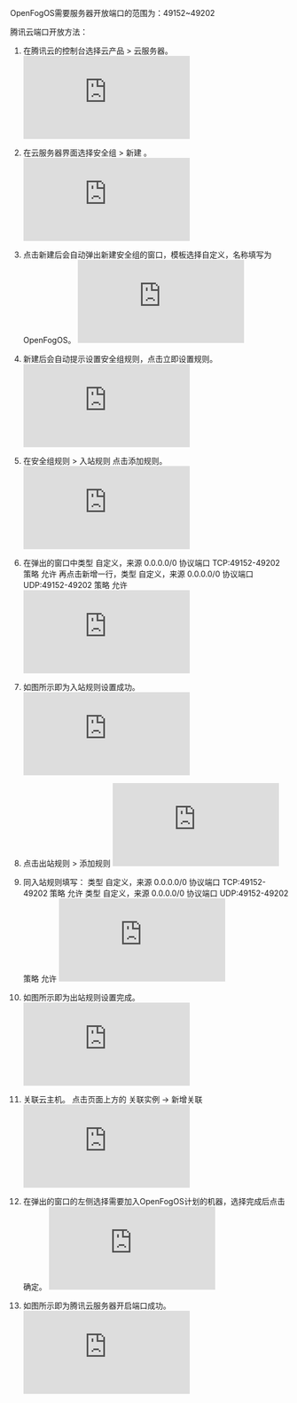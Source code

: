 OpenFogOS需要服务器开放端口的范围为：49152~49202

腾讯云端口开放方法：
1. 在腾讯云的控制台选择云产品 > 云服务器。
![pub_tencent_1.png](https://km.webrtc.win/index.php?user/publicLink&fid=eaf6FaJ4deZEHBx41icQn9WMLg8e1WLQLP9VrUXGYNJ8WC0KpBmbt8p5-aphJEr723aQJfJvoiq8T-k0eqe9zLfKHgjqrynEfw91ir0vMF7geeR6aNq6pM823mG2TW61I7_12w7wo3sFupavim4q2q0-fr5Y7MFlcFwjwC-INvJH9zAU8Si9m9xx_OmFYhk&file_name=/pub_tencent_1.png)
2. 在云服务器界面选择安全组 > 新建 。
![pub_tencent_2.png](https://km.webrtc.win/index.php?user/publicLink&fid=8c42x_Tx5AKqXyCTSdtmXuHjdfzuWkRMyJAPjGGv64My0a_590i23mLmLnYTFpSwPaZY_Aje9Ty9hql3jEi9xRn8wDWggG0gw9JdMD5uslI3pOMraaqUJiWipNNllKVrOaMKhReBDg6BkBiSG_gJfY3g1acHhhLCJgYaRI2tYcJONWhqCYKO1APdrytSasg&file_name=/pub_tencent_2.png)
3.  点击新建后会自动弹出新建安全组的窗口，模板选择自定义，名称填写为OpenFogOS。
![pub_tencent_3.png](https://km.webrtc.win/index.php?user/publicLink&fid=b1ddunonY6hHec6SL7scc2CY-xyK0Jc92-xqK7z612Vf_BDLsJjgVjopv8vagEH0cuMflbp4Rg0Tueq1DQNHlG4oWVeA9nVVN3bs2ApMoVqyhO4S1l-oxrmiLX4TZYPiixiwl2uKbM5WsnayKA0j7A5zhkJiwo1cYk9BsUC7A032iX-7i2BKNqFSF3w9dLA&file_name=/pub_tencent_3.png)
4. 新建后会自动提示设置安全组规则，点击立即设置规则。
![pub_tencent_4.png](https://km.webrtc.win/index.php?user/publicLink&fid=eda8cbKuYC9FvOWAq0gYHW452tlo6SHN7Mpyr7h-yA4OYQgd3t9obrYUixsqSV86F54Sl4-CspqOQv5j3ADWGLxIXbcWrQaHNVml_4Yel3hgbfaD3qbyVDgD_EVSD65zXgIGkqi4qubVS-jh5YzEQCJnS4dm6F5DubevGgv_l-Tk-VbRnx0cW1DZxCmys6Q&file_name=/pub_tencent_4.png)
5. 在安全组规则 > 入站规则 点击添加规则。
![pub_tencent_5.png](https://km.webrtc.win/index.php?user/publicLink&fid=69a2I9LrHU3XRKw4gzOyIG2B5_oUcrNdbzLRu8OUaboEPrp_MWB6y5uG9Xb-As3l9cU63e9RAscmqOKDen27UCNOLQyEOgGGdPcb59HyjZBrgWKn0KVTIw28LeTXP7D-JMAxUDCmJHPGlsG9uk0Zb31V1T8Ge6Kjtx4g3HO759N7VuUkWDm8cCF5o1ct5a8&file_name=/pub_tencent_5.png)
6. 在弹出的窗口中类型   自定义，来源  0.0.0.0/0 协议端口  TCP:49152-49202  策略  允许
再点击新增一行，类型   自定义，来源  0.0.0.0/0  协议端口 UDP:49152-49202  策略  允许
![pub_tencent_6.png](https://km.webrtc.win/index.php?user/publicLink&fid=6d2csv8llUw1XE__f4zLPgsImVK5Ap6UzZWOHOhgK3Vrhcigimif_rBRmdW2e2-L9dBnQEb_Mps8QNoP772D1Re2Q3dRJF5hSLPCHmMlhfClFh2EerV1igC-HG6PJDhP4ejjP2rYXtUlKShlev55FlY6VAoqvSi5i_GG38qMR9u8abEVDjN2LQhuXDGfSJw&file_name=/pub_tencent_6.png)
7. 如图所示即为入站规则设置成功。
![pub_tencent_7.png](https://km.webrtc.win/index.php?user/publicLink&fid=7b1426I9eduCywGujuzWMpXtUlTI_JNmavrEcdYhBeNPO7i5SH6TId4tOPXoa9-fUhHFOpBhQWL4Y5CpQiAJrBLmTRjskc1LqEeoQOxO801Ht2dNUR7uCxdkAGSBvAs6KN2jPgC_7vN54rE05zsCwNz3UqWSL3MwWsphutcrY8WducBAOB8T7X9Ob6P0eak&file_name=/pub_tencent_7.png)
8. 点击出站规则 > 添加规则
![pub_tencent_8.png](https://km.webrtc.win/index.php?user/publicLink&fid=a912uJG2uGZZtrWxobqbRn25RZPfFZaLmhWogruY3X4oJ-ndT-jPpdUlvdFnhEf4yEZjev-i-078pprNvYQt55UNZ0tglDLS0CmWbEkzEPBkbC2e6WC60nY7j2ZGkHOcshE7Z5R5MjB9vtZL0ZPWZmxuQkI-42ZluANkoxX8UF4OmKbWjAmr3nbL0avXMIg&file_name=/pub_tencent_8.png)
9. 同入站规则填写：
类型   自定义，来源  0.0.0.0/0 协议端口  TCP:49152-49202  策略  允许
类型   自定义，来源  0.0.0.0/0  协议端口 UDP:49152-49202  策略  允许 
![pub_tencent_9.png](https://km.webrtc.win/index.php?user/publicLink&fid=8b5bCfXzguwWcVd3_lGSiRseNq57pSSMnMcj62pjAflI0n2XwuxoyOGDxmeVmkqHt7-9s97xiHMCVvBdzON4ydOklt35CrlQqBsMpiJIUlObslCC_oY73pSPxK3TzHZSLZmXNbpt6Bs0GTI0vIFW5HpsN34BQjZSFvpKLYvY3SLXZfYDLFIpeF8z3QZm_rA&file_name=/pub_tencent_9.png)
 
10. 如图所示即为出站规则设置完成。
![pub_tencent_10.png](https://km.webrtc.win/index.php?user/publicLink&fid=3565egbW7WmOa8oiOa5GNaDGS2ye588zocvdAghrBAL6LORhKE0Pb5dnGHyKzd9rPdinj96gJhAgbtxA68pG-H2-tAE1sbmsMyRgY8GgA7Y4Z65kBhkkFSJ21zmpLtfLfHvNwq2W-BKlx3UkKkVh-Kyvzb5iEcdPXG1dnwBAJbM6h-L7Z37SBaFGRdAZqLNi&file_name=/pub_tencent_10.png)
11. 关联云主机。
点击页面上方的 关联实例 -> 新增关联
![pub_tencent_11.png](https://km.webrtc.win/index.php?user/publicLink&fid=6ca3OEQz1EFv887HpqSJI-12kxniPfN90JRhoEi1qPhON5YEbqcYdJ3Mi5IctSek_QL8yhEJ6kGHbcfW3Ert6BLUxfGiUIruE1uJZU2a_CLAw7VA4BJ6PDEzCzTyWRrqllRZLGR8Scyx3bhhFymb9OVuFhPfzZHr1MWZoGJ_zQoQ2z8aDDZsOzhVq3G7b2kG&file_name=/pub_tencent_11.png)
12. 在弹出的窗口的左侧选择需要加入OpenFogOS计划的机器，选择完成后点击确定。
![pub_tencent_12.png](https://km.webrtc.win/index.php?user/publicLink&fid=5872a9t3MsefrUfFSdX-vz-UoAaxPKo7PjhssaHKKw8GFWFpjXb0RTGEeevUIUT8KWszYhZW7sASrtceSbHFdNvKIo5e4CIjA448MSr30fv230ZcRJLbgXnWF-fHnjuoa-AaeNkz_wQlfgmHYzIbK-qt2MXUaByUHkzixitNDL9HXH91puEmxDXEBNGjUkR5&file_name=/pub_tencent_12.png)

13.  如图所示即为腾讯云服务器开启端口成功。
![pub_tencent_13.png](https://km.webrtc.win/index.php?user/publicLink&fid=3913vMyPA3Mx1SvZlDjZw2xLde50lNYOBfQxTIDoSDaMcTtMF2dXLhcG8176-I4SoaJyLrr3OpdWsrT9XfZNMrYLyXFgfzK6AjBi4gZct6oMnSKfVbA5g08EajUWsgpiVnYKm-N28hmQO9hPSO42k8kmcn4atJS9cbkPNLJEhn5Wcuv1Sm-d_kdvgWivzF4F&file_name=/pub_tencent_13.png)



